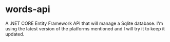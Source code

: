 # words-api
A .NET CORE Entity Framework API that will manage a Sqlite database. I'm using the latest version of the platforms mentioned and I will try it to keep it updated.
